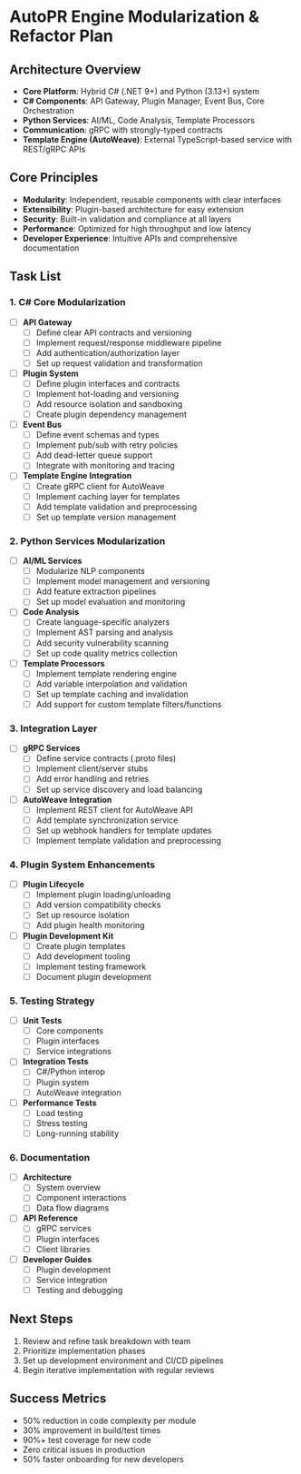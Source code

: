 # AutoPR Engine Modularization & Refactor Plan

## Architecture Overview

- **Core Platform**: Hybrid C# (.NET 9+) and Python (3.13+) system
- **C# Components**: API Gateway, Plugin Manager, Event Bus, Core Orchestration
- **Python Services**: AI/ML, Code Analysis, Template Processors
- **Communication**: gRPC with strongly-typed contracts
- **Template Engine (AutoWeave)**: External TypeScript-based service with REST/gRPC APIs

## Core Principles

- **Modularity**: Independent, reusable components with clear interfaces
- **Extensibility**: Plugin-based architecture for easy extension
- **Security**: Built-in validation and compliance at all layers
- **Performance**: Optimized for high throughput and low latency
- **Developer Experience**: Intuitive APIs and comprehensive documentation

## Task List

### 1. C# Core Modularization

- [ ] **API Gateway**
  - [ ] Define clear API contracts and versioning
  - [ ] Implement request/response middleware pipeline
  - [ ] Add authentication/authorization layer
  - [ ] Set up request validation and transformation

- [ ] **Plugin System**
  - [ ] Define plugin interfaces and contracts
  - [ ] Implement hot-loading and versioning
  - [ ] Add resource isolation and sandboxing
  - [ ] Create plugin dependency management

- [ ] **Event Bus**
  - [ ] Define event schemas and types
  - [ ] Implement pub/sub with retry policies
  - [ ] Add dead-letter queue support
  - [ ] Integrate with monitoring and tracing

- [ ] **Template Engine Integration**
  - [ ] Create gRPC client for AutoWeave
  - [ ] Implement caching layer for templates
  - [ ] Add template validation and preprocessing
  - [ ] Set up template version management

### 2. Python Services Modularization

- [ ] **AI/ML Services**
  - [ ] Modularize NLP components
  - [ ] Implement model management and versioning
  - [ ] Add feature extraction pipelines
  - [ ] Set up model evaluation and monitoring

- [ ] **Code Analysis**
  - [ ] Create language-specific analyzers
  - [ ] Implement AST parsing and analysis
  - [ ] Add security vulnerability scanning
  - [ ] Set up code quality metrics collection

- [ ] **Template Processors**
  - [ ] Implement template rendering engine
  - [ ] Add variable interpolation and validation
  - [ ] Set up template caching and invalidation
  - [ ] Add support for custom template filters/functions

### 3. Integration Layer

- [ ] **gRPC Services**
  - [ ] Define service contracts (.proto files)
  - [ ] Implement client/server stubs
  - [ ] Add error handling and retries
  - [ ] Set up service discovery and load balancing

- [ ] **AutoWeave Integration**
  - [ ] Implement REST client for AutoWeave API
  - [ ] Add template synchronization service
  - [ ] Set up webhook handlers for template updates
  - [ ] Implement template validation and preprocessing

### 4. Plugin System Enhancements

- [ ] **Plugin Lifecycle**
  - [ ] Implement plugin loading/unloading
  - [ ] Add version compatibility checks
  - [ ] Set up resource isolation
  - [ ] Add plugin health monitoring

- [ ] **Plugin Development Kit**
  - [ ] Create plugin templates
  - [ ] Add development tooling
  - [ ] Implement testing framework
  - [ ] Document plugin development

### 5. Testing Strategy

- [ ] **Unit Tests**
  - [ ] Core components
  - [ ] Plugin interfaces
  - [ ] Service integrations

- [ ] **Integration Tests**
  - [ ] C#/Python interop
  - [ ] Plugin system
  - [ ] AutoWeave integration

- [ ] **Performance Tests**
  - [ ] Load testing
  - [ ] Stress testing
  - [ ] Long-running stability

### 6. Documentation

- [ ] **Architecture**
  - [ ] System overview
  - [ ] Component interactions
  - [ ] Data flow diagrams

- [ ] **API Reference**
  - [ ] gRPC services
  - [ ] Plugin interfaces
  - [ ] Client libraries

- [ ] **Developer Guides**
  - [ ] Plugin development
  - [ ] Service integration
  - [ ] Testing and debugging

## Next Steps

1. Review and refine task breakdown with team
2. Prioritize implementation phases
3. Set up development environment and CI/CD pipelines
4. Begin iterative implementation with regular reviews

## Success Metrics

- 50% reduction in code complexity per module
- 30% improvement in build/test times
- 90%+ test coverage for new code
- Zero critical issues in production
- 50% faster onboarding for new developers
